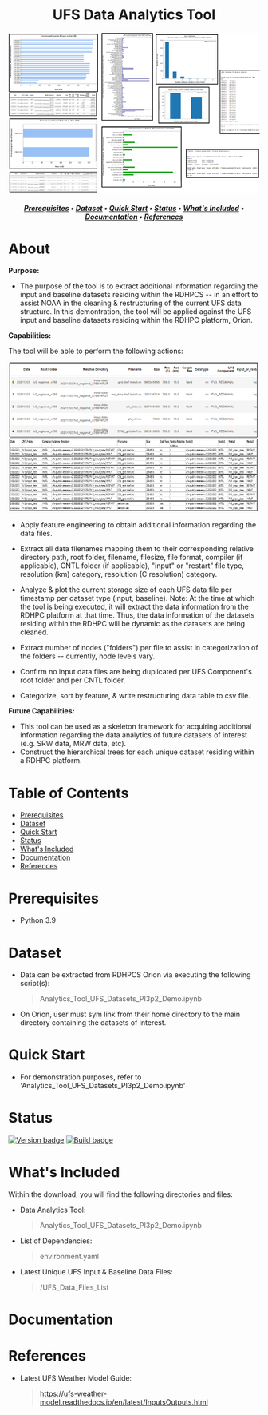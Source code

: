 <h1 align="center">
UFS Data Analytics Tool
</h1>

<p align="center">
    <img src="images/header.png" width="670" height="320">
</p>

<h5 align="center">
    
[Prerequisites](#Prerequisites) • [Dataset](#Dataset) • [Quick Start](#Quick-Start) • [Status](#Status)
 • [What's Included](#What's-Included) • [Documentation](#Documentation) • [References](#Reference(s))

</h5>

# About

__Purpose:__ 

* The purpose of the tool is to extract additional information regarding the input and baseline datasets residing within the RDHPCS -- in an effort to assist NOAA in the cleaning & restructuring of the current UFS data structure. In this demontration, the tool will be applied against the UFS input and baseline datasets residing within the RDHPC platform, Orion.

__Capabilities:__ 

The tool will be able to perform the following actions:

<p align="center">
    <img src="images/header2.png" width="600" height="300">
</p>
    
* Apply feature engineering to obtain additional information regarding the data files. 
  
* Extract all data filenames mapping them to their corresponding relative directory path, 
  root folder, filename, filesize, file format, compiler (if applicable), CNTL folder (if applicable),
  "input" or "restart" file type, resolution (km) category, resolution (C resolution) category. 
  
* Analyze & plot the current storage size of each UFS data file per timestamp per dataset type (input, baseline). 
  Note: At the time at which the tool is being executed, it will extract the data information from the RDHPC
  platform at that time. Thus, the data information of the datasets residing within the RDHPC will be dynamic 
  as the datasets are being cleaned.
  
* Extract number of nodes ("folders") per file to assist in categorization of the folders -- currently, node levels vary.
* Confirm no input data files are being duplicated per UFS Component's root folder and per CNTL folder.
* Categorize, sort by feature, & write restructuring data table to csv file.

__Future Capabilities:__  
* This tool can be used as a skeleton framework for acquiring additional information regarding the data analytics of future datasets of interest (e.g. SRW data, MRW data, etc).
* Construct the hierarchical trees for each unique dataset residing within a RDHPC platform.

# Table of Contents
* [Prerequisites](#Prerequisites)
* [Dataset](#Dataset)
* [Quick Start](#Quick-Start)
* [Status](#Status)
* [What's Included](#What's-Included)
* [Documentation](#Documentation)
* [References](#Creator(s))

# Prerequisites
* Python 3.9

# Dataset
* Data can be extracted from RDHPCS Orion via executing the following script(s):
    > Analytics_Tool_UFS_Datasets_PI3p2_Demo.ipynb
* On Orion, user must sym link from their home directory to the main directory containing the datasets of interest.

# Quick Start
* For demonstration purposes, refer to 'Analytics_Tool_UFS_Datasets_PI3p2_Demo.ipynb'

# Status
[![Version badge](https://img.shields.io/badge/Python-3.9-blue.svg)](https://shields.io/)
[![Build badge](https://img.shields.io/badge/Build--gray.svg)](https://shields.io/)

# What's Included
Within the download, you will find the following directories and files:

* Data Analytics Tool:
    > Analytics_Tool_UFS_Datasets_PI3p2_Demo.ipynb
* List of Dependencies: 
    > environment.yaml
* Latest Unique UFS Input & Baseline Data Files: 
    > /UFS_Data_Files_List

# Documentation

# References
* Latest UFS Weather Model Guide:
    > https://ufs-weather-model.readthedocs.io/en/latest/InputsOutputs.html

